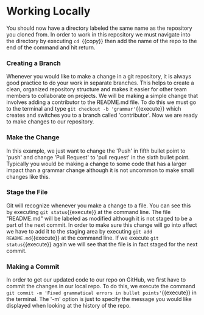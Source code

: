 # Working Locally

You should now have a directory labeled the same name as the repository you cloned from. In order to work in this repository we must navigate into the directory by executing `cd `{{copy}} then add the name of the repo to the end of the command and hit return.

### Creating a Branch

Whenever you would like to make a change in a git repository, it is always good practice to do your work in separate branches. This helps to create a clean, organized repository structure and makes it easier for other team members to collaborate on projects. We will be making a simple change that involves adding a contributor to the README.md file. To do this we must go to the terminal and type `git checkout -b 'grammar'`{{execute}} which creates and switches you to a branch called 'contributor'. Now we are ready to make changes to our repository.

### Make the Change

In this example, we just want to change the 'Push' in fifth bullet point to 'push' and change 'Pull Request' to 'pull request' in the sixth bullet point. Typically you would be making a change to some code that has a larger impact than a grammar change although it is not uncommon to make small changes like this.

### Stage the File

Git will recognize whenever you make a change to a file. You can see this by executing `git status`{{execute}} at the command line. The file "README.md" will be labeled as modified although it is not staged to be a part of the next commit. In order to make sure this change will go into affect we have to add it to the staging area by executing `git add README.md`{{execute}} at the command line. If we execute `git status`{{execute}} again we will see that the file is in fact staged for the next commit.

### Making a Commit

In order to get our updated code to our repo on GitHub, we first have to commit the changes in our local repo. To do this, we execute the command `git commit -m 'Fixed grammatical errors in bullet points'`{{execute}} in the terminal. The '-m' option is just to specify the message you would like displayed when looking at the history of the repo.
